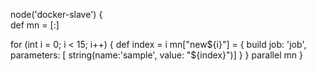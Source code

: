 node('docker-slave')
{   
    def mn = [:]

for (int i = 0; i < 15; i++) {
  def index = i
  mn["new${i}"] = {
    build job: 'job', parameters: [
      string(name:'sample', value: "${index}")]
  }
}
parallel mn
}
